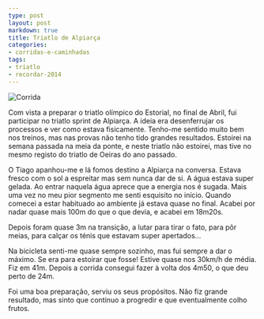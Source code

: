 ```yaml
---
type: post
layout: post
markdown: true
title: Triatlo de Alpiarça
categories:
- corridas-e-caminhadas
tags:
- triatlo
- recordar-2014
---
```


![Corrida](https://lh6.googleusercontent.com/-LYwueoRKEHc/UzALE2FCqBI/AAAAAAAAhKg/7dpSqqpYQHM/s400/1962634_728247920529554_303798319_n.jpg)

Com vista a preparar o triatlo olímpico do Estorial, no final de Abril, fui participar no triatlo sprint de Alpiarça.
A ideia era desenferrujar os processos e ver como estava fisicamente. Tenho-me sentido muito bem nos treinos, mas nas
provas não tenho tido grandes resultados. Estoirei na semana passada na meia da ponte, e neste triatlo não estoirei,
mas tive no mesmo registo do triatlo de Oeiras do ano passado.

O Tiago apanhou-me e lá fomos destino a Alpiarça na conversa. Estava fresco com o sol a espreitar mas sem nunca dar de si.
A água estava super gelada. Ao entrar naquela água aprece que a energia nos é sugada. Mais uma vez no meu pior segmento
me senti esquisito no início. Quando comecei a estar habituado ao ambiente já estava quase no final. Acabei por nadar
quase mais 100m do que o que devia, e acabei em 18m20s. 

Depois foram quase 3m na transição, a lutar para tirar o fato, para pôr meias, para calçar os ténis que estavam super
apertados...

Na bicicleta senti-me quase sempre sozinho, mas fui sempre a dar o máximo. Se era para estoirar que fosse! Estive quase
nos 30km/h de média. Fiz em 41m. Depois a corrida consegui fazer à volta dos 4m50, o que deu perto de 24m.

Foi uma boa preparação, serviu os seus propósitos. Não fiz grande resultado, mas sinto que continuo a progredir e que
eventualmente colho frutos.
